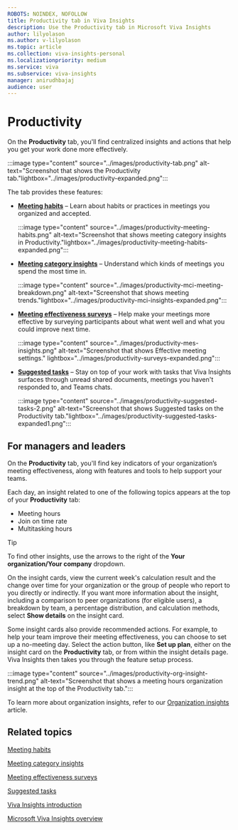 ```yaml
---
ROBOTS: NOINDEX, NOFOLLOW
title: Productivity tab in Viva Insights
description: Use the Productivity tab in Microsoft Viva Insights
author: lilyolason
ms.author: v-lilyolason
ms.topic: article
ms.collection: viva-insights-personal
ms.localizationpriority: medium 
ms.service: viva
ms.subservice: viva-insights
manager: anirudhbajaj
audience: user
---
```


# Productivity

On the **Productivity** tab, you'll find centralized insights and actions that help you get your work done more effectively.

:::image type="content" source="../images/productivity-tab.png" alt-text="Screenshot that shows the Productivity tab."lightbox="../images/productivity-expanded.png":::

The tab provides these features:

* [**Meeting habits**](meeting-habits.md) – Learn about habits or practices in meetings you organized and accepted.

    :::image type="content" source="../images/productivity-meeting-habits.png" alt-text="Screenshot that shows meeting category insights in Productivity."lightbox="../images/productivity-meeting-habits-expanded.png":::

* [**Meeting category insights**](meeting-category-insights.md) – Understand which kinds of meetings you spend the most time in.

    :::image type="content" source="../images/productivity-mci-meeting-breakdown.png" alt-text="Screenshot that shows meeting trends."lightbox="../images/productivity-mci-insights-expanded.png":::

* [**Meeting effectiveness surveys**](meeting-effectiveness-surveys.md) – Help make your meetings more effective by surveying participants about what went well and what you could improve next time.

    :::image type="content" source="../images/productivity-mes-insights.png" alt-text="Screenshot that shows Effective meeting settings." lightbox="../images/productivity-surveys-expanded.png":::

* [**Suggested tasks**](suggested-tasks.md) – Stay on top of your work with tasks that Viva Insights surfaces through unread shared documents, meetings you haven't responded to, and Teams chats. 

    :::image type="content" source="../images/productivity-suggested-tasks-2.png" alt-text="Screenshot that shows Suggested tasks on the Productivity tab."lightbox="../images/productivity-suggested-tasks-expanded1.png":::

## For managers and leaders

On the **Productivity** tab, you'll find key indicators of your organization’s meeting effectiveness, along with features and tools to help support your teams.

Each day, an insight related to one of the following topics appears at the top of your **Productivity** tab:

* Meeting hours
* Join on time rate
* Multitasking hours

>[!Tip]
>To find other insights, use the arrows to the right of the **Your organization/Your company** dropdown.

On the insight cards, view the current week's calculation result and the change over time for your organization or the group of people who report to you directly or indirectly. If you want more information about the insight, including a comparison to peer organizations (for eligible users), a breakdown by team, a percentage distribution, and calculation methods, select **Show details** on the insight card.

Some insight cards also provide recommended actions. For example, to help your team improve their meeting effectiveness, you can choose to set up a no-meeting day. Select the action button, like **Set up plan**, either on the insight card on the **Productivity** tab, or from within the insight details page. Viva Insights then takes you through the feature setup process.  

:::image type="content" source="../images/productivity-org-insight-trend.png" alt-text="Screenshot that shows a meeting hours organization insight at the top of the Productivity tab.":::


To learn more about organization insights, refer to our [Organization insights](../../../org-team-insights/new/org-insights.md) article.


## Related topics

[Meeting habits](meeting-habits.md)

[Meeting category insights](meeting-category-insights.md)

[Meeting effectiveness surveys](meeting-effectiveness-surveys.md)

[Suggested tasks](suggested-tasks.md)

[Viva Insights introduction](../viva-teams-app.md)

[Microsoft Viva Insights overview](../viva-teams-app.md)
